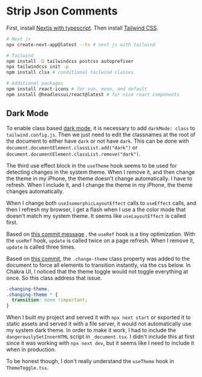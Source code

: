 # Strip Json Comments

First, install [Nextjs with typescript](https://nextjs.org/docs/basic-features/typescript).
Then install [Tailwind CSS](https://tailwindcss.com/docs/guides/nextjs).

```bash
# Next js
npx create-next-app@latest --ts # next js with tailwind

# Tailwind
npm install -D tailwindcss postcss autoprefixer
npx tailwindcss init -p
npm install clsx # conditional tailwind classes

# Additional packages
npm install react-icons # for sun, moon, and default
npm install @headlessui/react@latest # for nice react components
```

## Dark Mode

To enable class based [dark mode](https://javascript.plainenglish.io/how-to-create-light-and-dark-mode-toggle-in-next-js-with-tailwind-61e67518fd2d), it is necessary to add `darkMode: class`
to `tailwind.config.js`.
Then we just need to edit the classnames at the root of the document to either have `dark` or not have `dark`.
This can be done with
`document.documentElement.classList.add("dark")` or `document.documentElement.classList.remove("dark")`.

The third use effect block in the `useTheme` hook seems to be used for detecting changes in the system theme.
When I remove it, and then change the theme in my iPhone, the theme doesn't change automatically.
I have to refresh.
When I include it, and I change the theme in my iPhone, the theme changes automatically.

When I change both `useIsomorphicLayoutEffect` calls to `useEffect` calls,
and then I refresh my browser, I get a flash when I use a the color mode that doesn't match my system theme.
It seems like `useLayoutEffect` is called first.

Based on [this commit message](https://github.com/tailwindlabs/tailwindcss.com/commit/17a1257b92885c7793eea99b829be8ab5b3fb686)
, the `useRef` hook is a tiny optimization.
With the `useRef` hook, `update` is called twice on a page refresh.
When I remove it, `update` is called three times.

Based on [this commit](https://github.com/tailwindlabs/tailwindcss.com/commit/8b359ade3d87e2f0d840523a3204169af2788644),
the `.change-theme` class property was added to the document to force
all elements to transition instantly, via the css below.
In Chakra UI, I noticed that the theme toggle would not toggle everything at once.
So this class address that issue.

```css
.changing-theme,
.changing-theme * {
  transition: none !important;
}
```

When I built my project and served it with `npx next start` or exported it to static assets and served it with a file server, it would not automatically use
my system dark theme.
In order to make it work, I had to include the `dangerouslySetInnerHTML` script
in `_document.tsx`.
I didn't include this at first since it was working with `npx next dev`,
but it seems like I need to include it when in production.

To be honest though, I don't really understand the `useTheme` hook in `ThemeToggle.tsx`.
